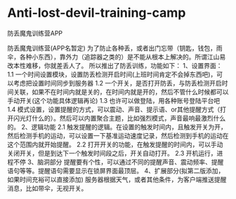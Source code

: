 Anti-lost-devil-training-camp
=============================

防丢魔鬼训练营APP


防丢魔鬼训练营(APP名暂定)
    为了防止各种丢，或者出门忘带（钥匙，钱包，雨伞，各种小东西），靠外力（追踪器之类的）是不能从根本上解决的。所谓江山易改本性难移，你就差丢人了。
    所以推出了防丢训练，功能如下：
    1、设置界面：
        1.1 一个时间设置模块，设置防丢检测开启时间(上班时间肯定不会掉东西吧)，可以考虑把设置时间同步到服务器
        1.2 一个开关，是否打开防丢，与防丢检测开启时间关联，如果不在时间内就是关的，在时间内就是开的，然后不管什么时候都可以手动开关(这个功能具体逻辑再论)
        1.3 也许可以做登陆，用各种账号登陆平台吧
        1.4 模式设置，设置提醒的方式，可以震动、声音、提示语、or其他提醒方式（打开闪光灯什么的）。然后可以内置聚合主题，比如强烈模式，声音最响最激烈什么的。
    2、逻辑功能
        2.1 触发提醒的逻辑。在设置的触发时间内，且触发开关为开，然后检测手机的运动，可以设置一下基准运动速度记录，然后检测到手机的运动在这个范围内就开始提醒。
        2.2 打开开关的功能，在触发提醒的时间内，可以手动关闭开关，但是到达下一个触发时间段之后，开关自动打开。
        2.3 开机运行，进程不停
    3、脑洞部分
        提醒要有个性，可以通过不同的提醒声音、震动频率、提醒语句等等。提醒语句需要显示在锁屏界面最顶层。
    4、扩展部分(拟第二版添加，如果时间充裕可以直接添加)
        服务器根据天气，或者其他条件，为客户端推送提醒消息，比如带伞，无视开关。
